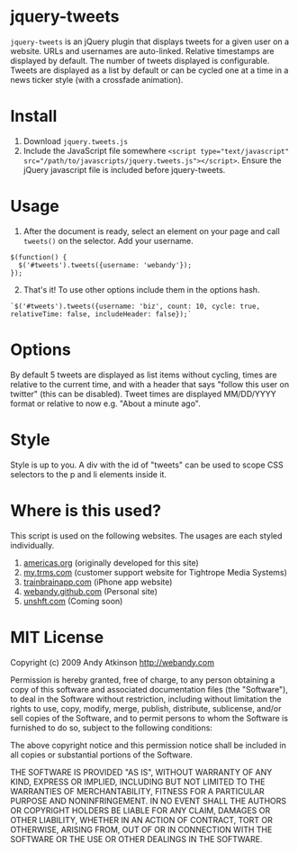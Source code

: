 jquery-tweets
===
`jquery-tweets` is an jQuery plugin that displays tweets for a given user on a website. URLs and usernames are auto-linked. Relative timestamps are displayed by default. The number of tweets displayed is configurable. Tweets are displayed as a list by default or can be cycled one at a time in a news ticker style (with a crossfade animation).

Install
===
  1. Download `jquery.tweets.js`
  2. Include the JavaScript file somewhere `<script type="text/javascript" src="/path/to/javascripts/jquery.tweets.js"></script>`. Ensure the jQuery javascript file is included before jquery-tweets.

Usage
===
  1. After the document is ready, select an element on your page and call `tweets()` on the selector. Add your username.

    $(function() {
      $('#tweets').tweets({username: 'webandy'});
    });
  
  2. That's it! To use other options include them in the options hash.
  
    `$('#tweets').tweets({username: 'biz', count: 10, cycle: true, relativeTime: false, includeHeader: false});`

Options
===
By default 5 tweets are displayed as list items without cycling, times are relative to the current time, and with a header that says "follow this user on twitter" (this can be disabled). Tweet times are displayed MM/DD/YYYY format or relative to now e.g. "About a minute ago".

Style
===
Style is up to you. A div with the id of "tweets" can be used to scope CSS selectors to the p and li elements inside it.

Where is this used?
===
This script is used on the following websites. The usages are each styled individually.

 1. [americas.org](http://americas.org) (originally developed for this site)
 2. [my.trms.com](http://my.trms.com) (customer support website for Tightrope Media Systems)
 3. [trainbrainapp.com](http://trainbrainapp.com) (iPhone app website)
 4. [webandy.github.com](http://webandy.github.com) (Personal site)
 5. [unshft.com](http://unshft.com) (Coming soon)
 
MIT License
===
Copyright (c) 2009 Andy Atkinson http://webandy.com

Permission is hereby granted, free of charge, to any person obtaining a copy of this software and associated documentation files (the "Software"), to deal in the Software without restriction, including without limitation the rights to use, copy, modify, merge, publish, distribute, sublicense, and/or sell copies of the Software, and to permit persons to whom the Software is furnished to do so, subject to the following conditions:

The above copyright notice and this permission notice shall be included in all copies or substantial portions of the Software.

THE SOFTWARE IS PROVIDED "AS IS", WITHOUT WARRANTY OF ANY KIND, EXPRESS OR IMPLIED, INCLUDING BUT NOT LIMITED TO THE WARRANTIES OF MERCHANTABILITY, FITNESS FOR A PARTICULAR PURPOSE AND NONINFRINGEMENT. IN NO EVENT SHALL THE AUTHORS OR COPYRIGHT HOLDERS BE LIABLE FOR ANY CLAIM, DAMAGES OR OTHER LIABILITY, WHETHER IN AN ACTION OF CONTRACT, TORT OR OTHERWISE, ARISING FROM, OUT OF OR IN CONNECTION WITH THE SOFTWARE OR THE USE OR OTHER DEALINGS IN THE SOFTWARE.